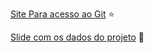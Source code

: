 [Site Para acesso ao Git](https://github.com/) :star:

[Slide com os dados do projeto](https://drive.google.com/file/d/1IZu0qohv1JOmxjEra1lknDiiStU68bl4/view) :star2:





